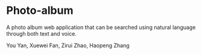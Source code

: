 # Photo-album
A photo album web application that can be searched using natural language through both text and voice. 

You Yan, Xuewei Fan, Zirui Zhao, Haopeng Zhang
